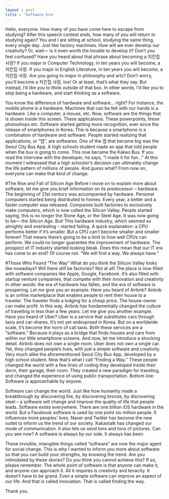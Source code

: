 ```yaml
---
layout : post
title : 'Software Era'
---
```


Hello, everyone.
How many of you have come here to escape from studying? After this speech contest ends, how many of you will return to studying again? You and I are sitting at school, studying the same thing, every single day. Just like factory machines. How will we ever develop our creativity? Or, wait— is it even worth the trouble to develop it? Don’t you feel confused? 
Have you heard about that phrase about becoming a 치킨집 사장? If you major in Computer Technology, in ten years you will become, a 치킨집 사장. If you major in English Literature, in ten years you will become, a 치킨집 사장. Are you going to major in philosophy and arts? Don’t worry, you’ll become a 치킨집 사장, too!
Or at least, that’s what they say. But instead, I’d like you to think outside of that box. In other words, I’d like you to stop being a hardware, and start thinking as a software. 

You know the difference of hardware and software… right? For instance, the mobile phone is a hardware. Machines that can be felt with our hands is a hardware. Like a computer, a mouse, etc. Now, software are the things that is shown inside this screen. These applications. These powerpoints, these photoshops etc. 
Software started getting more recognition, ever since the release of smartphones in Korea. This is because a smartphone is a combination of hardware and software. People started realizing that applications, or “앱”, are softwares.
One of the 앱 that became big was the Seoul City Bus App. A high schools student made an app that told people when the bus is going to come. This now became the Kakao Bus. If you read the interview with the developer, he says, “I made it for fun…” At this moment I witnessed that a high schooler’s decision can ultimately change the life pattern of millions of people. And guess what? From now on, everyone can make that kind of change. 

#The Rise and Fall of Silicon Age
Before I move on to explain more about software, let me give you brief information on its predecessor – hardware. The beginning of 21st century was accompanied by hardware. Personal computers started being distributed to homes. Every year, a better and a faster computer was released. Companies built factories to exclusively make computers, which is now called the Silicon Valley. People started saying, this is no longer the Stone Age, or the Steel Age. It was now going to be— the Silicon Age.
But! This hardware industry, which seemed so almighty and everlasting – started failing. A quick explanation: a CPU performs better if it’s smaller. But a CPU can’t become smaller and smaller forever! That means there’s going to be a limit to how well CPUs can perform. We could no longer guarantee the improvement of hardware. The prospect of IT industry started looking bleak. Does this mean that our IT era has come to an end? Of course not. 
“We will find a way. We always have.”

#Those Who Found “The Way”
What do you think the Silicon Valley looks like nowadays? Will there still be factories? Not at all! The place is now filled with software companies like Apple, Google, Facebook. It’s also filled with startup venture companies, that compete with their innovation and creativity In other words: the era of hardware has fallen, and the era of software is prospering.
Let me give you an example. Have you heard of Airbnb? Airbnb is an online marketplace that enables people to rent their house to a traveler. The traveler finds a lodging for a cheap price. The house-owner can make profit. In this way, Airbnb has fundamentally changed the culture of travelling in less than a few years. 
Let me give you another example. Have you heard of Uber? Uber is a service that substitutes cars through taxis and car-shares. It’s not yet widespread in Korea. But on a worldwide scale, it’s become the norm of call taxis.
Both these services are a “software.” Because it plays as a bridge that finds houses and cars from within our little smartphone screens. And now, let me introduce a shocking detail.
Airbnb does not own a single room.
Uber does not own a single car. 
Yet, they changed people’s lives, with just a simple software and creativity. Very much alike the aforementioned Seoul City Bus App, developed by a high school student. Now that’s what I call “Finding a Way.” These people changed the world with a few lines of coding they developed inside their dorm, their garage, their room. They created a new paradigm for traveling, and changed the experience of using public transportation. Bottom line: Software is approachable by anyone.

Software can change the world. Just like how humanity made a breakthrough by discovering fire, by discovering bronze, by discovering steel – a software will change and improve the quality of life that people leads. 
Software exists everywhere. There are one billion iOS hardware in the world. But a Facebook software is used by one point six million people. It influences more peoples’ lives. Naver and Twitter has become the new outlet to inform us the trend of our society. Kakaotalk has changed our mode of communication. It also lets us send tons and tons of pictures. 
Can you see now? A software is always by our side. It always has been.

These invisible, intangible things called “software” are now the major agent for social change. This is why I wanted to inform you more about software: so that you can build your strengths, by knowing the trend.
Are you intimidated by these stories? Do you think you cannot achieve this? If so, please remember. The whole point of software is that anyone can make it, and anyone can approach it. All it requires is creativity and tenacity. It doesn’t have to be grand. Even a simple software can improve an aspect of our life. And that is called innovation. That is called finding the way.

Thank you.


